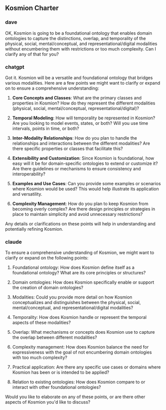 
## Kosmion Charter

### dave

OK, Kosmion is going to be a foundational ontology that enables domain ontologies to capture the distinctions, overlap, and temporality of the physical, social, mental/conceptual, and representational/digital modalities without encumbering them with restrictions or too much complexity. Can I clarify any of that for you?

### chatgpt

Got it. Kosmion will be a versatile and foundational ontology that bridges various modalities. Here are a few points we might want to clarify or expand on to ensure a comprehensive understanding:

1. **Core Concepts and Classes**: What are the primary classes and properties in Kosmion? How do they represent the different modalities (physical, social, mental/conceptual, representational/digital)?

2. **Temporal Modeling**: How will temporality be represented in Kosmion? Are you looking to model events, states, or both? Will you use time intervals, points in time, or both?

3. **Inter-Modality Relationships**: How do you plan to handle the relationships and interactions between the different modalities? Are there specific properties or classes that facilitate this?

4. **Extensibility and Customization**: Since Kosmion is foundational, how easy will it be for domain-specific ontologies to extend or customize it? Are there guidelines or mechanisms to ensure consistency and interoperability?

5. **Examples and Use Cases**: Can you provide some examples or scenarios where Kosmion would be used? This would help illustrate its application and versatility.

6. **Complexity Management**: How do you plan to keep Kosmion from becoming overly complex? Are there design principles or strategies in place to maintain simplicity and avoid unnecessary restrictions?

Any details or clarifications on these points will help in understanding and potentially refining Kosmion.

### claude

To ensure a comprehensive understanding of Kosmion, we might want to clarify or expand on the following points:

1. Foundational ontology: How does Kosmion define itself as a foundational ontology? What are its core principles or structures?

2. Domain ontologies: How does Kosmion specifically enable or support the creation of domain ontologies?

3. Modalities: Could you provide more detail on how Kosmion conceptualizes and distinguishes between the physical, social, mental/conceptual, and representational/digital modalities?

4. Temporality: How does Kosmion handle or represent the temporal aspects of these modalities?

5. Overlap: What mechanisms or concepts does Kosmion use to capture the overlap between different modalities?

6. Complexity management: How does Kosmion balance the need for expressiveness with the goal of not encumbering domain ontologies with too much complexity?

7. Practical application: Are there any specific use cases or domains where Kosmion has been or is intended to be applied?

8. Relation to existing ontologies: How does Kosmion compare to or interact with other foundational ontologies?

Would you like to elaborate on any of these points, or are there other aspects of Kosmion you'd like to discuss?
